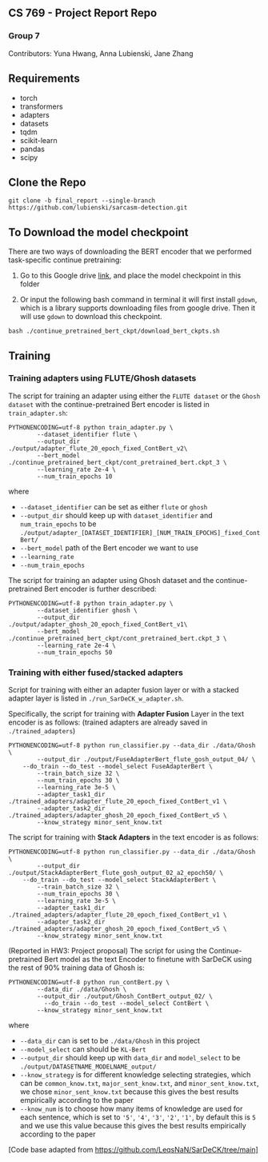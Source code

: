 ## CS 769 -  Project Report Repo
### Group 7

Contributors: Yuna Hwang, Anna Lubienski, Jane Zhang


## Requirements
* torch
* transformers
* adapters
* datasets
* tqdm
* scikit-learn
* pandas
* scipy

## Clone the Repo

```
git clone -b final_report --single-branch https://github.com/lubienski/sarcasm-detection.git
```

## To Download the model checkpoint
There are two ways of downloading the BERT encoder that we performed task-specific continue pretraining:

1. Go to this Google drive [link](https://drive.google.com/drive/folders/1hZAeXkW35kWDOzSRrRS6N3NflFhdnCAR?usp=sharing), and place the model checkpoint in this folder

2. Or input the following bash command in terminal
it will first install `gdown`, which is a library supports downloading files from google drive.
Then it will use `gdown` to download this checkpoint.
```
bash ./continue_pretrained_bert_ckpt/download_bert_ckpts.sh
```

## Training
### Training adapters using FLUTE/Ghosh datasets
The script for training an adapter using either the ```FLUTE dataset``` or the ```Ghosh dataset``` with the continue-pretrained Bert encoder is listed in ```train_adapter.sh```:

```
PYTHONENCODING=utf-8 python train_adapter.py \
        --dataset_identifier flute \
        --output_dir ./output/adapter_flute_20_epoch_fixed_ContBert_v2\
        --bert_model ./continue_pretrained_bert_ckpt/cont_pretrained_bert.ckpt_3 \
        --learning_rate 2e-4 \
        --num_train_epochs 10
```

where 
* `--dataset_identifier` can be set as either `flute` or `ghosh` 
* `--output_dir` should keep up with `dataset_identifier` and `num_train_epochs` to be `./output/adapter_[DATASET_IDENTIFIER]_[NUM_TRAIN_EPOCHS]_fixed_ContBert/`
* `--bert_model` path of the Bert encoder we want to use
* `--learning_rate` 
* `--num_train_epochs`

The script for training an adapter using Ghosh dataset and the continue-pretrained Bert encoder is further described:
```
PYTHONENCODING=utf-8 python train_adapter.py \
        --dataset_identifier ghosh \
        --output_dir ./output/adapter_ghosh_20_epoch_fixed_ContBert_v1\
        --bert_model ./continue_pretrained_bert_ckpt/cont_pretrained_bert.ckpt_3 \
        --learning_rate 2e-4 \
        --num_train_epochs 50
```


### Training with either fused/stacked adapters
Script for training with either an adapter fusion layer or with a stacked adapter layer is listed in ```./run_SarDeCK_w_adapter.sh```.

Specifically, the script for training with **Adapter Fusion** Layer in the text encoder is as follows:
(trained adapters are already saved in `./trained_adapters`)
```
PYTHONENCODING=utf-8 python run_classifier.py --data_dir ./data/Ghosh \
        --output_dir ./output/FuseAdapterBert_flute_gosh_output_04/ \
	--do_train --do_test --model_select FuseAdapterBert \
        --train_batch_size 32 \
        --num_train_epochs 30 \
        --learning_rate 3e-5 \
        --adapter_task1_dir ./trained_adapters/adapter_flute_20_epoch_fixed_ContBert_v1 \
        --adapter_task2_dir ./trained_adapters/adapter_ghosh_20_epoch_fixed_ContBert_v5 \
        --know_strategy minor_sent_know.txt
```

The script for training with **Stack Adapters** in the text encoder is as follows:
```
PYTHONENCODING=utf-8 python run_classifier.py --data_dir ./data/Ghosh \
        --output_dir ./output/StackAdapterBert_flute_gosh_output_02_a2_epoch50/ \
	--do_train --do_test --model_select StackAdapterBert \
        --train_batch_size 32 \
        --num_train_epochs 30 \
        --learning_rate 3e-5 \
        --adapter_task1_dir ./trained_adapters/adapter_flute_20_epoch_fixed_ContBert_v1 \
        --adapter_task2_dir ./trained_adapters/adapter_ghosh_20_epoch_fixed_ContBert_v5 \
        --know_strategy minor_sent_know.txt
```

(Reported in HW3: Project proposal) The script for using the Continue-pretrained Bert model as the text Encoder to
finetune with SarDeCK using the rest of 90% training data of Ghosh is:
```
PYTHONENCODING=utf-8 python run_contBert.py \
        --data_dir ./data/Ghosh \
        --output_dir ./output/Ghosh_ContBert_output_02/ \
	      --do_train --do_test --model_select ContBert \
        --know_strategy minor_sent_know.txt
```

where 
* `--data_dir` can is set to be `./data/Ghosh` in this project
* `--model_select` can should be `KL-Bert`  
* `--output_dir` should keep up with `data_dir` and `model_select` to be `./output/DATASETNAME_MODELNAME_output/`
* `--know_strategy` is for different knowledge selecting strategies, which can be `common_know.txt`, `major_sent_know.txt`, and `minor_sent_know.txt`, we chose `minor_sent_know.txt` because this gives the best results empirically according to the paper
* `--know_num` is to choose how many items of knowledge are used for each sentence, which is set to `'5'`, `'4'`, `'3'`, `'2'`, `'1'`, by default this is `5` and we use this value because this gives the best results empirically according to the paper




[Code base adapted from https://github.com/LeqsNaN/SarDeCK/tree/main]
